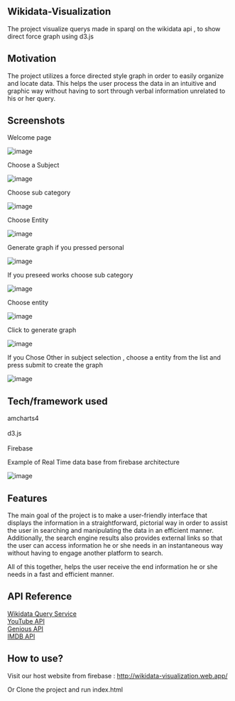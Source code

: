 ## Wikidata-Visualization
The project visualize querys made in sparql on the wikidata api , to show direct force graph using d3.js 


## Motivation
The project utilizes a force directed style graph in order to easily organize and locate data. This helps the user process the data in an intuitive and graphic way without having to sort through verbal information unrelated to his or her query.

 
## Screenshots
Welcome page<br/>  

![image](https://user-images.githubusercontent.com/11071282/87851555-895e5600-c902-11ea-92e0-f9f0ced4c40a.png)<br/> 

Choose a Subject<br/>  

![image](https://user-images.githubusercontent.com/11071282/87851557-8f543700-c902-11ea-8ba4-0f2c8fb946e6.png)<br/> 

Choose sub category <br/>  

![image](https://user-images.githubusercontent.com/11071282/87851559-95e2ae80-c902-11ea-96a3-1e7e463eee72.png)<br/> 

Choose Entity<br/>  

![image](https://user-images.githubusercontent.com/11071282/87851563-9bd88f80-c902-11ea-9a96-6431b0e49fa4.png)<br/> 

Generate graph if you pressed personal <br/>  

![image](https://user-images.githubusercontent.com/11071282/87851565-a135da00-c902-11ea-8dc9-8bd63fea49a1.png)<br/> 

If you preseed works choose sub category <br/>  

![image](https://user-images.githubusercontent.com/11071282/87851566-a85ce800-c902-11ea-99b4-7b54112ef7f2.png)<br/> 

Choose entity <br/>  

![image](https://user-images.githubusercontent.com/11071282/87851574-b14db980-c902-11ea-8c8f-fa29e5ed686c.png)<br/> 

Click to generate graph <br/>  

![image](https://user-images.githubusercontent.com/11071282/87851575-b6ab0400-c902-11ea-9132-ebc431337e7a.png)<br/> 

If you Chose Other in subject selection , choose a entity from the list and press submit to create the graph  <br/>  

![image](https://user-images.githubusercontent.com/11071282/87851578-c1fe2f80-c902-11ea-93c8-5bfef17aafac.png)<br/> 


## Tech/framework used
amcharts4<br/>  
d3.js<br/>  
Firebase<br/>  

Example of Real Time data base from firebase architecture <br/> 

![image](https://user-images.githubusercontent.com/11071282/87851854-51a4dd80-c905-11ea-930e-e97108d60d2b.png)<br/> 

## Features
The main goal of the project is to make a user-friendly interface that displays the information in a straightforward, pictorial way in order to assist the user in searching and manipulating the data in an efficient manner. Additionally, the search engine results also provides external links so that the user can access information he or she needs in an instantaneous way without having to engage another platform to search. <br/>

All of this together, helps the user receive the end information he or she needs in a fast and efficient manner.

## API Reference
[Wikidata Query Service](https://query.wikidata.org/)<br/>
[YouTube API](https://developers.google.com/youtube/v3)<br/>
[Genious API](https://docs.genius.com/)<br/>
[IMDB API](https://rapidapi.com/blog/how-to-use-imdb-api/?utm_source=google&utm_medium=cpc&utm_campaign=Alpha_103705132521&utm_term=imdb%20api_e&gclid=Cj0KCQjwu8r4BRCzARIsAA21i_CzOr9Ut7pkW4i-UXhFqGVnsrJMssxaEHZe4c6aDGqDxlAFer4f_y4aAmnDEALw_wcB)

## How to use?
Visit our host website from firebase : http://wikidata-visualization.web.app/

Or Clone the project and run index.html


